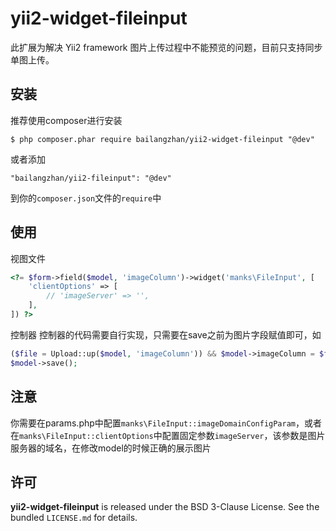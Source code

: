 yii2-widget-fileinput
==========================

此扩展为解决 Yii2 framework 图片上传过程中不能预览的问题，目前只支持同步单图上传。

## 安装


推荐使用composer进行安装

```
$ php composer.phar require bailangzhan/yii2-widget-fileinput "@dev"
```

或者添加

```
"bailangzhan/yii2-fileinput": "@dev"
```

到你的`composer.json`文件的`require`中

## 使用

视图文件
```php
<?= $form->field($model, 'imageColumn')->widget('manks\FileInput', [
	'clientOptions' => [
		// 'imageServer' => '',
	],
]) ?>
```

控制器
控制器的代码需要自行实现，只需要在save之前为图片字段赋值即可，如
```php
($file = Upload::up($model, 'imageColumn')) && $model->imageColumn = $file;
$model->save();
```

## 注意

你需要在params.php中配置`manks\FileInput::imageDomainConfigParam`，或者在`manks\FileInput::clientOptions`中配置固定参数`imageServer`，该参数是图片服务器的域名，在修改model的时候正确的展示图片

## 许可

**yii2-widget-fileinput** is released under the BSD 3-Clause License. See the bundled `LICENSE.md` for details.
